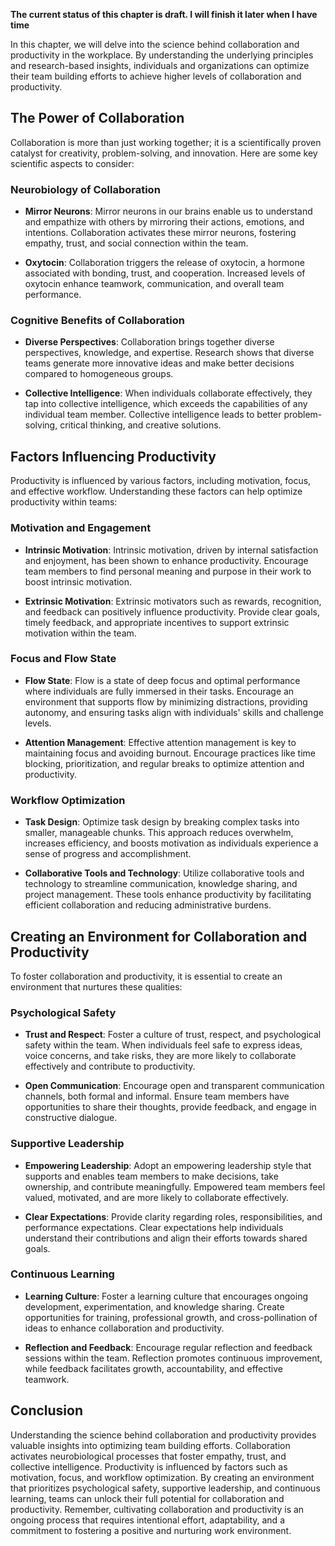 **The current status of this chapter is draft. I will finish it later when I have time**

In this chapter, we will delve into the science behind collaboration and productivity in the workplace. By understanding the underlying principles and research-based insights, individuals and organizations can optimize their team building efforts to achieve higher levels of collaboration and productivity.

**The Power of Collaboration**
------------------------------

Collaboration is more than just working together; it is a scientifically proven catalyst for creativity, problem-solving, and innovation. Here are some key scientific aspects to consider:

### Neurobiology of Collaboration

* **Mirror Neurons**: Mirror neurons in our brains enable us to understand and empathize with others by mirroring their actions, emotions, and intentions. Collaboration activates these mirror neurons, fostering empathy, trust, and social connection within the team.

* **Oxytocin**: Collaboration triggers the release of oxytocin, a hormone associated with bonding, trust, and cooperation. Increased levels of oxytocin enhance teamwork, communication, and overall team performance.

### Cognitive Benefits of Collaboration

* **Diverse Perspectives**: Collaboration brings together diverse perspectives, knowledge, and expertise. Research shows that diverse teams generate more innovative ideas and make better decisions compared to homogeneous groups.

* **Collective Intelligence**: When individuals collaborate effectively, they tap into collective intelligence, which exceeds the capabilities of any individual team member. Collective intelligence leads to better problem-solving, critical thinking, and creative solutions.

**Factors Influencing Productivity**
------------------------------------

Productivity is influenced by various factors, including motivation, focus, and effective workflow. Understanding these factors can help optimize productivity within teams:

### Motivation and Engagement

* **Intrinsic Motivation**: Intrinsic motivation, driven by internal satisfaction and enjoyment, has been shown to enhance productivity. Encourage team members to find personal meaning and purpose in their work to boost intrinsic motivation.

* **Extrinsic Motivation**: Extrinsic motivators such as rewards, recognition, and feedback can positively influence productivity. Provide clear goals, timely feedback, and appropriate incentives to support extrinsic motivation within the team.

### Focus and Flow State

* **Flow State**: Flow is a state of deep focus and optimal performance where individuals are fully immersed in their tasks. Encourage an environment that supports flow by minimizing distractions, providing autonomy, and ensuring tasks align with individuals' skills and challenge levels.

* **Attention Management**: Effective attention management is key to maintaining focus and avoiding burnout. Encourage practices like time blocking, prioritization, and regular breaks to optimize attention and productivity.

### Workflow Optimization

* **Task Design**: Optimize task design by breaking complex tasks into smaller, manageable chunks. This approach reduces overwhelm, increases efficiency, and boosts motivation as individuals experience a sense of progress and accomplishment.

* **Collaborative Tools and Technology**: Utilize collaborative tools and technology to streamline communication, knowledge sharing, and project management. These tools enhance productivity by facilitating efficient collaboration and reducing administrative burdens.

**Creating an Environment for Collaboration and Productivity**
--------------------------------------------------------------

To foster collaboration and productivity, it is essential to create an environment that nurtures these qualities:

### Psychological Safety

* **Trust and Respect**: Foster a culture of trust, respect, and psychological safety within the team. When individuals feel safe to express ideas, voice concerns, and take risks, they are more likely to collaborate effectively and contribute to productivity.

* **Open Communication**: Encourage open and transparent communication channels, both formal and informal. Ensure team members have opportunities to share their thoughts, provide feedback, and engage in constructive dialogue.

### Supportive Leadership

* **Empowering Leadership**: Adopt an empowering leadership style that supports and enables team members to make decisions, take ownership, and contribute meaningfully. Empowered team members feel valued, motivated, and are more likely to collaborate effectively.

* **Clear Expectations**: Provide clarity regarding roles, responsibilities, and performance expectations. Clear expectations help individuals understand their contributions and align their efforts towards shared goals.

### Continuous Learning

* **Learning Culture**: Foster a learning culture that encourages ongoing development, experimentation, and knowledge sharing. Create opportunities for training, professional growth, and cross-pollination of ideas to enhance collaboration and productivity.

* **Reflection and Feedback**: Encourage regular reflection and feedback sessions within the team. Reflection promotes continuous improvement, while feedback facilitates growth, accountability, and effective teamwork.

**Conclusion**
--------------

Understanding the science behind collaboration and productivity provides valuable insights into optimizing team building efforts. Collaboration activates neurobiological processes that foster empathy, trust, and collective intelligence. Productivity is influenced by factors such as motivation, focus, and workflow optimization. By creating an environment that prioritizes psychological safety, supportive leadership, and continuous learning, teams can unlock their full potential for collaboration and productivity. Remember, cultivating collaboration and productivity is an ongoing process that requires intentional effort, adaptability, and a commitment to fostering a positive and nurturing work environment.
